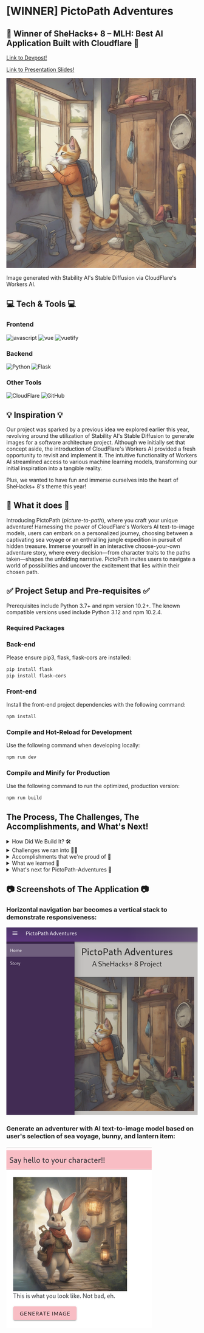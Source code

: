 # [WINNER] PictoPath Adventures
## 🎉 Winner of SheHacks+ 8 – MLH: Best AI Application Built with Cloudflare 🎉
<a href="https://devpost.com/software/uwu-yjqtrv">Link to Devpost!</a>

<a href="https://docs.google.com/presentation/d/1gp433lcycIWKKMnzXZvrV3DzYLL6V3-RipcjJTPsS5k/edit?usp=sharing">Link to Presentation Slides!</a>

<img src="src/assets/images/banner-2.png" height="500px">

Image generated with Stability AI's Stable Diffusion via CloudFlare's Workers AI. 

## 💻 Tech & Tools 💻
### Frontend
![javascript](https://img.shields.io/badge/JavaScript-323330?style=for-the-badge&logo=javascript&logoColor=F7DF1E)
![vue](https://img.shields.io/badge/Vue%20js-35495E?style=for-the-badge&logo=vuedotjs&logoColor=4FC08D)
![vuetify](https://img.shields.io/badge/Vuetify-1867C0?style=for-the-badge&logo=vuetify&logoColor=white)
### Backend
![Python](https://img.shields.io/badge/Python-FFD43B?style=for-the-badge&logo=python&logoColor=blue)
![Flask](https://img.shields.io/badge/Flask-000000?style=for-the-badge&logo=flask&logoColor=white)
### Other Tools
![CloudFlare](https://img.shields.io/badge/Cloudflare-F38020?style=for-the-badge&logo=Cloudflare&logoColor=white)
![GitHub](https://img.shields.io/badge/GitHub-100000?style=for-the-badge&logo=github&logoColor=white)

## 💡 Inspiration 💡
Our project was sparked by a previous idea we explored earlier this year, revolving around the utilization of Stability AI's Stable Diffusion to generate images for a software architecture project. Although we initially set that concept aside, the introduction of CloudFlare's Workers AI provided a fresh opportunity to revisit and implement it. The intuitive functionality of Workers AI streamlined access to various machine learning models, transforming our initial inspiration into a tangible reality. 

Plus, we wanted to have fun and immerse ourselves into the heart of SheHacks+ 8's theme this year! 

## 🌟 What it does 🌟
Introducing PictoPath (*picture-to-path*), where you craft your unique adventure! Harnessing the power of CloudFlare's Workers AI text-to-image models, users can embark on a personalized journey, choosing between a captivating sea voyage or an enthralling jungle expedition in pursuit of hidden treasure. Immerse yourself in an interactive choose-your-own adventure story, where every decision—from character traits to the paths taken—shapes the unfolding narrative. PictoPath invites users to navigate a world of possibilities and uncover the excitement that lies within their chosen path.

## ✅ Project Setup and Pre-requisites ✅
Prerequisites include Python 3.7+ and npm version 10.2+. The known compatible versions used include Python 3.12 and npm 10.2.4. 

### Required Packages
### Back-end
Please ensure pip3, flask, flask-cors are installed:
```sh
pip install flask
pip install flask-cors
```
### Front-end
Install the front-end project dependencies with the following command:
```sh
npm install
```

### Compile and Hot-Reload for Development
Use the following command when developing locally:
```sh
npm run dev
```

### Compile and Minify for Production
Use the following command to run the optimized, production version:
```sh
npm run build
```

## The Process, The Challenges, The Accomplishments, and What's Next!
<details>
<summary> How Did We Build It? 🛠️</summary>
Our team has successfully crafted an interactive story AI application, leveraging a powerful stack of tools to ensure a seamless and dynamic user experience. For the front-end, we used JavaScript while employing Vue.js alongside Vuetify, creating an intuitive and responsive user interface. On the back-end, Python and Flask provided the robust foundation, relaying the user's prompts between the front-end and CloudFlare's text-to-image model.

One of the key highlights of our project is the integration of CloudFlare Workers AI, specifically utilizing Stability AI's Stable Diffusion for text-to-image generation. This cutting-edge technology allows us to bring narratives to life with visually compelling and contextually relevant images, enhancing the overall storytelling experience.

To streamline deployment and ensure efficiency, we've harnessed the capabilities of CloudFlare. We utilized CloudFlare CLI (C3 to create Workers and Wrangler to develop and deploy them) and integrated our Vue project with GitHub. This allowed us to automatically deploy our application every time there's a new commit on the main branch. This not only expedites the deployment process but also ensures that our users access the latest enhancements and features with minimal downtime.

In summary, our full-stack AI application merges the strengths of JavaScript (Vue.js), Python (Flask), and the CloudFlare tech stack (C3, Wrangler, and Workers AI) to deliver an engaging and interactive AI story experience. 
</details>

<details>
<summary> Challenges we ran into 🏃‍♀️</summary>
We encountered challenges during the development of our interactive story AI application that required overcoming various hurdles. Firstly, grappling with unfamiliarity with CloudFlare and Workers AI necessitated a thorough exploration to understand how to effectively utilize Workers AI for making requests and integrating text-to-image functionality.

Another obstacle we faced revolved around managing tokens and keys for CloudFlare, adding an extra layer of complexity to the development process. We diligently addressed this challenge to ensure secure and seamless integration.

The deployment process through CloudFlare posed its own set of challenges, requiring us to navigate the intricacies involved in deploying our application using CloudFlare effectively.

Despite our efforts, we encountered reliability issues with the CloudFlare API model, which intermittently became unavailable, hindering the generation of images for our prompts. This required us to implement contingency plans and explore alternative solutions to maintain the application's reliability.

Furthermore, we faced difficulties with a GoDaddy coupon domain, as it turned out to be invalid. This setback prompted us to reassess our domain strategy and find a suitable alternative to ensure a smooth user experience.
</details>

<details>
<summary> Accomplishments that we're proud of 💪</summary>
Our team takes pride in the successful completion of a full-stack application, showcasing our proficiency in both frontend and backend development to create a comprehensive and cohesive user experience.

Implementing an auto-deployment system marked a significant accomplishment for our project, streamlining the deployment process and ensuring that any new commits to the main branch are automatically reflected in the live application. This not only enhances efficiency but also allows us to swiftly integrate new features and improvements.

Embarking on our first experience with a language model and AI was a notable achievement. This endeavor expanded our skill set and opened new possibilities for incorporating advanced technologies into our projects, enhancing the overall capabilities of our interactive story AI application.

The development of our backend infrastructure represented a major milestone for our team. It demonstrated our adaptability and competence in constructing a robust server-side architecture to support the intricate functionalities of the application.

Finally, Jessica's successful initiation into Vue.js marked a noteworthy accomplishment. Her first-time experience with Vue demonstrated our team's commitment to learning and collaboration, enabling us to diversify our skill sets and contribute to the project's success.
</details>

<details>
<summary> What we learned 🤔</summary>
Throughout the development of our interactive story AI application, our team gleaned valuable insights:

- Recognizing the significance of having a well-defined plan and vision became evident as it provided a solid foundation for our project, guiding our efforts and ensuring a cohesive end result.

- The experience of working with Vue.js and Vuetify was notably positive, underscoring the user-friendly nature of these technologies and their seamless integration, contributing to an enjoyable development process.

- Learning the intricacies of Cloudflare's tech stack, encompassing the Cloudflare CLI, C3, Workers AI, and Wrangler, proved instrumental in mastering the deployment and functional aspects of our application. This knowledge enhanced our efficiency and effectiveness in utilizing Cloudflare's tools.

- Understanding how to craft effective prompts for AI model image generation emerged as a crucial skill, influencing the quality and relevance of the images generated by our application. This insight allowed us to create a more immersive and engaging user experience.

- Mastering Axios requests from the frontend to the backend showcased our team's ability to establish smooth communication between these two components, ensuring seamless data flow and enhancing the overall functionality of our interactive story AI application.
</details>

<details>
<summary>What's next for PictoPath-Adventures 🚀</summary>
Looking ahead, our team envisions expanding the richness of our interactive story AI application by introducing a broader array of options and additional adventures, providing users with an even more diverse set of choices to tailor their experiences.

In the pursuit of continuous improvement, our next steps also involve optimizing the user experience by focusing on faster image generation. We are committed to enhancing the efficiency of our application, ensuring that users can enjoy seamless and prompt responses as they navigate through their chosen adventures. In addition, we would also like to look at other forms of storage such as Redis Cloud of caching and additional data storage for images (such as MySQL) to improve performance and scalability. 
</details>

## 📷 Screenshots of The Application 📷
### Horizontal navigation bar becomes a vertical stack to demonstrate responsiveness:
![sdf](src/assets/images/responsive-navbar.png)

### Generate an adventurer with AI text-to-image model based on user's selection of sea voyage, bunny, and lantern item:
![sf](/src/assets/images/ai-prompt-to-image.png)
